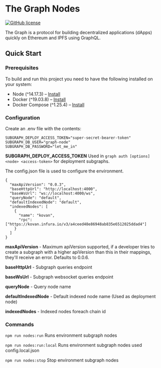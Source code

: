 # The Graph Nodes

[![GitHub license](https://img.shields.io/badge/license-MIT-blue.svg)](https://github.com/itsib/graph-node/blob/master/LICENSE.md)

The Graph is a protocol for building decentralized applications (dApps) quickly on Ethereum and IPFS using GraphQL.

## Quick Start

### Prerequisites

To build and run this project you need to have the following installed on your system:

- Node (^14.17.3) – [Install](https://nodejs.org/en/)
- Docker (^19.03.8) – [Install](https://docs.docker.com/engine/install/)
- Docker Compose (^1.25.4) – [Install](https://docs.docker.com/compose/install/)

### Configuration

Create an .env file with the contents:
```dotenv
SUBGRAPH_DEPLOY_ACCESS_TOKEN="super-secret-bearer-token"
SUBGRAPH_DB_USER="graph-node"
SUBGRAPH_DB_PASSWORD="let_me_in"
```
**SUBGRAPH_DEPLOY_ACCESS_TOKEN** Used in 
```graph auth [options] <node> <access-token>```
for deployment subgraphs.

The config.json file is used to configure the environment.
```json5
{
  "maxApiVersion": "0.0.3",
  "baseHttpUrl": "http://localhost:4000",
  "baseWsUrl": "ws://localhost:4000/ws",
  "queryNode": "default",
  "defaultIndexedNode": "default",
  "indexedNodes": [
    {
      "name": "kovan",
      "rpc": ["https://kovan.infura.io/v3/a4ceed48e86948ab835e6512025ddad4"]
    }
  ]
}
```

**maxApiVersion** - Maximum apiVersion supported, if a developer tries to create a subgraph with a higher apiVersion than this in their mappings, they'll receive an error. Defaults to 0.0.6.

**baseHttpUrl** - Subgraph queries endpoint

**baseWsUrl** - Subgraph websocket queries endpoint

**queryNode** - Query node name

**defaultIndexedNode** - Default indexed node name (Used as deployment node)

**indexedNodes** - Indexed nodes foreach chain id

### Commands
 
```npm run nodes:run``` Runs environment subgraph nodes

```npm run nodes:run:local``` Runs environment subgraph nodes used config.local.json

```npm run nodes:stop``` Stop environment subgraph nodes
